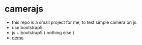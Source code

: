 # camerajs
 
- this repo is a small project for me, to test simple camera on js.
- use bootstrap5.
- js + bootstrap5 ( nothing else )
- [demo](https://camerajs.elemarkuspet.repl.co/)
